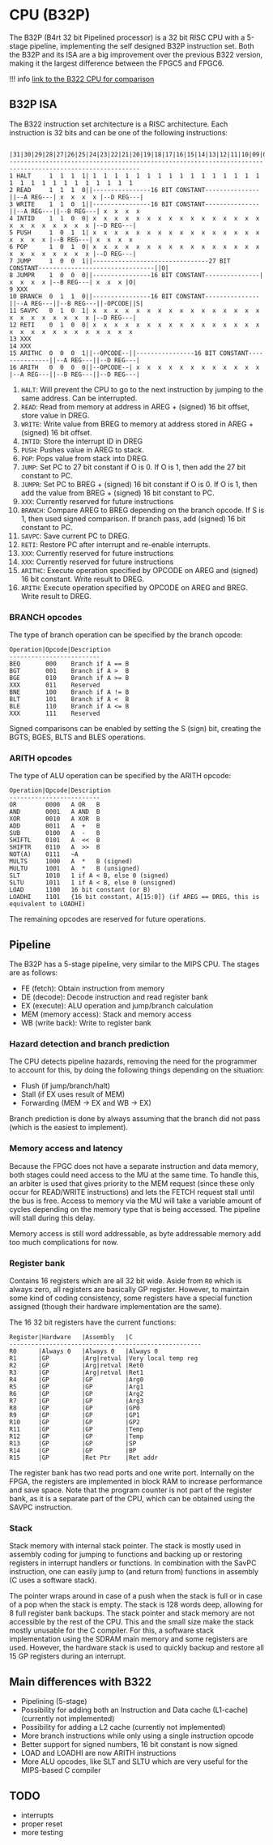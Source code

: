 # CPU (B32P)
The B32P (B4rt 32 bit Pipelined processor) is a 32 bit RISC CPU with a 5-stage pipeline, implementing the self designed B32P instruction set.
Both the B32P and its ISA are a big improvement over the previous B322 version, making it the largest difference between the FPGC5 and FPGC6.

!!! info 
    [link to the B322 CPU for comparison](https://www.b4rt.nl/fpgc5/cpu.html)

## B32P ISA
The B322 instruction set architecture is a RISC architecture.
Each instruction is 32 bits and can be one of the following instructions:
``` text
         |31|30|29|28|27|26|25|24|23|22|21|20|19|18|17|16|15|14|13|12|11|10|09|08|07|06|05|04|03|02|01|00|
----------------------------------------------------------------------------------------------------------
1 HALT     1  1  1  1| 1  1  1  1  1  1  1  1  1  1  1  1  1  1  1  1  1  1  1  1  1  1  1  1  1  1  1  1 
2 READ     1  1  1  0||----------------16 BIT CONSTANT---------------||--A REG---| x  x  x  x |--D REG---|
3 WRITE    1  1  0  1||----------------16 BIT CONSTANT---------------||--A REG---||--B REG---| x  x  x  x 
4 INTID    1  1  0  0| x  x  x  x  x  x  x  x  x  x  x  x  x  x  x  x  x  x  x  x  x  x  x  x |--D REG---|
5 PUSH     1  0  1  1| x  x  x  x  x  x  x  x  x  x  x  x  x  x  x  x  x  x  x  x |--B REG---| x  x  x  x 
6 POP      1  0  1  0| x  x  x  x  x  x  x  x  x  x  x  x  x  x  x  x  x  x  x  x  x  x  x  x |--D REG---|
7 JUMP     1  0  0  1||--------------------------------27 BIT CONSTANT--------------------------------||O|
8 JUMPR    1  0  0  0||----------------16 BIT CONSTANT---------------| x  x  x  x |--B REG---| x  x  x |O|
9 XXX
10 BRANCH  0  1  1  0||----------------16 BIT CONSTANT---------------||--A REG---||--B REG---||-OPCODE||S|
11 SAVPC   0  1  0  1| x  x  x  x  x  x  x  x  x  x  x  x  x  x  x  x  x  x  x  x  x  x  x  x |--D REG---|
12 RETI    0  1  0  0| x  x  x  x  x  x  x  x  x  x  x  x  x  x  x  x  x  x  x  x  x  x  x  x  x  x  x  x 
13 XXX
14 XXX
15 ARITHC  0  0  0  1||--OPCODE--||----------------16 BIT CONSTANT---------------||--A REG---||--D REG---|
16 ARITH   0  0  0  0||--OPCODE--| x  x  x  x  x  x  x  x  x  x  x  x |--A REG---||--B REG---||--D REG---|
```

1.  `HALT`:   Will prevent the CPU to go to the next instruction by jumping to the same address. Can be interrupted.
2.  `READ`:   Read from memory at address in AREG + (signed) 16 bit offset, store value in DREG.
3.  `WRITE`:  Write value from BREG to memory at address stored in AREG + (signed) 16 bit offset.
4.  `INTID`:  Store the interrupt ID in DREG
5.  `PUSH`:   Pushes value in AREG to stack.
6.  `POP`:    Pops value from stack into DREG.
7.  `JUMP`:   Set PC to 27 bit constant if O is 0. If O is 1, then add the 27 bit constant to PC. 
8.  `JUMPR`:  Set PC to BREG + (signed) 16 bit constant if O is 0. If O is 1, then add the value from BREG + (signed) 16 bit constant to PC. 
9.  `XXX`:    Currently reserved for future instructions
10. `BRANCH`: Compare AREG to BREG depending on the branch opcode. If S is 1, then used signed comparison. If branch pass, add (signed) 16 bit constant to PC.
11. `SAVPC`:  Save current PC to DREG.
12. `RETI`:   Restore PC after interrupt and re-enable interrupts.
13. `XXX`:    Currently reserved for future instructions
14. `XXX`:    Currently reserved for future instructions
15. `ARITHC`: Execute operation specified by OPCODE on AREG and (signed) 16 bit constant. Write result to DREG.
16. `ARITH`:  Execute operation specified by OPCODE on AREG and BREG. Write result to DREG.

### BRANCH opcodes
The type of branch operation can be specified by the branch opcode:
``` text
Operation|Opcode|Description
-------------------------
BEQ       000    Branch if A == B
BGT       001    Branch if A >  B
BGE       010    Branch if A >= B
XXX       011    Reserved
BNE       100    Branch if A != B
BLT       101    Branch if A <  B
BLE       110    Branch if A <= B
XXX       111    Reserved
```
Signed comparisons can be enabled by setting the S (sign) bit, creating the BGTS, BGES, BLTS and BLES operations.

### ARITH opcodes
The type of ALU operation can be specified by the ARITH opcode:
``` text
Operation|Opcode|Description
-------------------------
OR        0000   A OR   B
AND       0001   A AND  B
XOR       0010   A XOR  B
ADD       0011   A  +   B
SUB       0100   A  -   B
SHIFTL    0101   A  <<  B
SHIFTR    0110   A  >>  B
NOT(A)    0111   ~A
MULTS     1000   A  *   B (signed)
MULTU     1001   A  *   B (unsigned)
SLT       1010   1 if A < B, else 0 (signed)
SLTU      1011   1 if A < B, else 0 (unsigned)
LOAD      1100   16 bit constant (or B)
LOADHI    1101   {16 bit constant, A[15:0]} (if AREG == DREG, this is equivalent to LOADHI)
```

The remaining opcodes are reserved for future operations.

## Pipeline
The B32P has a 5-stage pipeline, very similar to the MIPS CPU. The stages are as follows:

- FE (fetch): Obtain instruction from memory
- DE (decode): Decode instruction and read register bank
- EX (execute): ALU operation and jump/branch calculation
- MEM (memory access): Stack and memory access
- WB (write back): Write to register bank


### Hazard detection and branch prediction
The CPU detects pipeline hazards, removing the need for the programmer to account for this, by doing the following things depending on the situation:

- Flush (if jump/branch/halt)
- Stall (if EX uses result of MEM)
- Forwarding (MEM -> EX and WB -> EX)

Branch prediction is done by always assuming that the branch did not pass (which is the easiest to implement).

### Memory access and latency
Because the FPGC does not have a separate instruction and data memory, both stages could need access to the MU at the same time.
To handle this, an arbiter is used that gives priority to the MEM request (since these only occur for READ/WRITE instructions) and lets the FETCH request stall until the bus is free.
Access to memory via the MU will take a variable amount of cycles depending on the memory type that is being accessed. The pipeline will stall during this delay.

Memory access is still word addressable, as byte addressable memory add too much complications for now.

### Register bank
Contains 16 registers which are all 32 bit wide. Aside from `R0` which is always zero, all registers are basically GP register. However, to maintain some kind of coding consistency, some registers have a special function assigned (though their hardware implementation are the same).

The 16 32 bit registers have the current functions:
``` text
Register|Hardware   |Assembly   |C
-----------------------------------------------------
R0      |Always 0   |Always 0   |Always 0
R1      |GP         |Arg|retval |Very local temp reg
R2      |GP         |Arg|retval |Ret0
R3      |GP         |Arg|retval |Ret1
R4      |GP         |GP         |Arg0
R5      |GP         |GP         |Arg1
R6      |GP         |GP         |Arg2
R7      |GP         |GP         |Arg3
R8      |GP         |GP         |GP0
R9      |GP         |GP         |GP1
R10     |GP         |GP         |GP2
R11     |GP         |GP         |Temp
R12     |GP         |GP         |Temp
R13     |GP         |GP         |SP
R14     |GP         |GP         |BP
R15     |GP         |Ret Ptr    |Ret addr
```
The register bank has two read ports and one write port. Internally on the FPGA, the registers are implemented in block RAM to increase performance and save space. Note that the program counter is not part of the register bank, as it is a separate part of the CPU, which can be obtained using the SAVPC instruction.

### Stack
Stack memory with internal stack pointer. The stack is mostly used in assembly coding for jumping to functions and backing up or restoring registers in interrupt handlers or functions. In combination with the SavPC instruction, one can easily jump to (and return from) functions in assembly (C uses a software stack).

The pointer wraps around in case of a push when the stack is full or in case of a pop when the stack is empty.
The stack is 128 words deep, allowing for 8 full register bank backups. The stack pointer and stack memory are not accessible by the rest of the CPU. This and the small size make the stack mostly unusable for the C compiler. For this, a software stack implementation using the SDRAM main memory and some registers are used. However, the hardware stack is used to quickly backup and restore all 15 GP registers during an interrupt.


## Main differences with B322
- Pipelining (5-stage)
- Possibility for adding both an Instruction and Data cache (L1-cache) (currently not implemented)
- Possibility for adding a L2 cache (currently not implemented)
- More branch instructions while only using a single instruction opcode
- Better support for signed numbers, 16 bit constant is now signed
- LOAD and LOADHI are now ARITH instructions
- More ALU opcodes, like SLT and SLTU which are very useful for the MIPS-based C compiler

## TODO
- interrupts
- proper reset
- more testing
